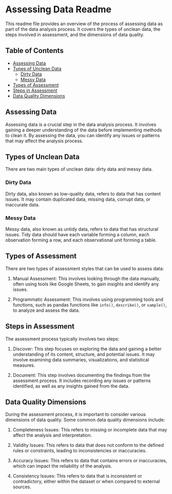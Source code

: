 # Assessing Data Readme

This readme file provides an overview of the process of assessing data as part of the data analysis process. It covers the types of unclean data, the steps involved in assessment, and the dimensions of data quality.

## Table of Contents
- [Assessing Data](#assessing-data)
- [Types of Unclean Data](#types-of-unclean-data)
  - [Dirty Data](#dirty-data)
  - [Messy Data](#messy-data)
- [Types of Assessment](#types-of-assessment)
- [Steps in Assessment](#steps-in-assessment)
- [Data Quality Dimensions](#data-quality-dimensions)

## Assessing Data

Assessing data is a crucial step in the data analysis process. It involves gaining a deeper understanding of the data before implementing methods to clean it. By assessing the data, you can identify any issues or patterns that may affect the analysis process.

## Types of Unclean Data

There are two main types of unclean data: dirty data and messy data.

### Dirty Data

Dirty data, also known as low-quality data, refers to data that has content issues. It may contain duplicated data, missing data, corrupt data, or inaccurate data.

### Messy Data

Messy data, also known as untidy data, refers to data that has structural issues. Tidy data should have each variable forming a column, each observation forming a row, and each observational unit forming a table.

## Types of Assessment

There are two types of assessment styles that can be used to assess data:

1. Manual Assessment: This involves looking through the data manually, often using tools like Google Sheets, to gain insights and identify any issues.

2. Programmatic Assessment: This involves using programming tools and functions, such as pandas functions like `info()`, `describe()`, or `sample()`, to analyze and assess the data.

## Steps in Assessment

The assessment process typically involves two steps:

1. Discover: This step focuses on exploring the data and gaining a better understanding of its content, structure, and potential issues. It may involve examining data summaries, visualizations, and statistical measures.

2. Document: This step involves documenting the findings from the assessment process. It includes recording any issues or patterns identified, as well as any insights gained from the data.

## Data Quality Dimensions

During the assessment process, it is important to consider various dimensions of data quality. Some common data quality dimensions include:

1. Completeness Issues: This refers to missing or incomplete data that may affect the analysis and interpretation.

2. Validity Issues: This refers to data that does not conform to the defined rules or constraints, leading to inconsistencies or inaccuracies.

3. Accuracy Issues: This refers to data that contains errors or inaccuracies, which can impact the reliability of the analysis.

4. Consistency Issues: This refers to data that is inconsistent or contradictory, either within the dataset or when compared to external sources.
